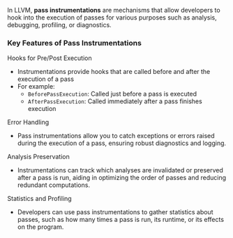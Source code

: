 In LLVM, **pass instrumentations** are mechanisms that allow developers to hook into the execution of passes for various purposes such as analysis, debugging, profiling, or diagnostics.

### Key Features of Pass Instrumentations
Hooks for Pre/Post Execution
- Instrumentations provide hooks that are called before and after the execution of a pass
- For example:
	- `BeforePassExecution`: Called just before a pass is executed
	- `AfterPassExecution`: Called immediately after a pass finishes execution

Error Handling
- Pass instrumentations allow you to catch exceptions or errors raised during the execution of a pass, ensuring robust diagnostics and logging.

Analysis Preservation
- Instrumentations can track which analyses are invalidated or preserved after a pass is run, aiding in optimizing the order of passes and reducing redundant computations.

Statistics and Profiling
- Developers can use pass instrumentations to gather statistics about passes, such as how many times a pass is run, its runtime, or its effects on the program.

